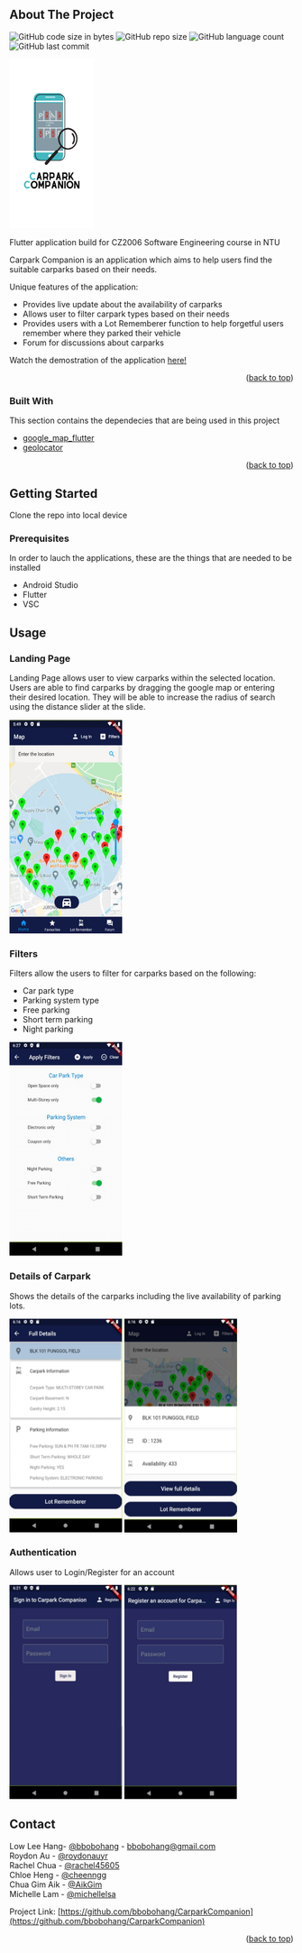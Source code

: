<div id="top"></div>


<!-- ABOUT THE PROJECT -->
## About The Project
![GitHub code size in bytes](https://img.shields.io/github/languages/code-size/roydonauyr/CarparkCompanion)
![GitHub repo size](https://img.shields.io/github/repo-size/roydonauyr/CarparkCompanion)
![GitHub language count](https://img.shields.io/github/languages/count/roydonauyr/CarparkCompanion)
![GitHub last commit](https://img.shields.io/github/last-commit/roydonauyr/CarparkCompanion)

<img src="https://github.com/bbobohang/CarparkCompanion/blob/main/assets/logo.png" width="150" height="300">

Flutter application build for CZ2006 Software Engineering course in NTU

Carpark Companion is an application which aims to help users find the suitable carparks based on their needs.

Unique features of the application:
* Provides live update about the availability of carparks
* Allows user to filter carpark types based on their needs
* Provides users with a Lot Rememberer function to help forgetful users remember where they parked their vehicle
* Forum for discussions about carparks

Watch the demostration of the application <a href = "https://youtu.be/A_JhkTmLcMU">here!</a>


<p align="right">(<a href="#top">back to top</a>)</p>





### Built With

This section contains the dependecies that are being used in this project

* [google_map_flutter](https://pub.dev/packages/google_maps_flutter)
* [geolocator](https://pub.dev/packages/geolocator)

<p align="right">(<a href="#top">back to top</a>)</p>



<!-- GETTING STARTED -->
## Getting Started

Clone the repo into local device

### Prerequisites

In order to lauch the applications, these are the things that are needed to be installed
* Android Studio
* Flutter
* VSC
 
<!-- USAGE EXAMPLES -->
## Usage
### Landing Page
<p>
Landing Page allows user to view carparks within the selected location. Users are able to find carparks by dragging the google map or entering their desired location. They will be able to increase the radius of search using the distance slider at the slide.
</p>
<img src="https://github.com/bbobohang/CarparkCompanion/blob/main/assets/prototypes_screenshot/landing_map.jpg" width="200" height="380">

### Filters
<p>
Filters allow the users to filter for carparks based on the following:
<ul>
<li> Car park type </li>
<li> Parking system type </li>
<li> Free parking </li>
<li> Short term parking </li>
<li> Night parking </li>
</ul>
</p>
<img src="https://github.com/bbobohang/CarparkCompanion/blob/main/assets/prototypes_screenshot/filters.jpg" width="200" height="380">

### Details of Carpark
<p>
Shows the details of the carparks including the live availability of parking lots.
</p>
<p float = "left">
<img src="https://github.com/bbobohang/CarparkCompanion/blob/main/assets/prototypes_screenshot/full_detail.jpg" width="200" height="380">
<img src="https://github.com/bbobohang/CarparkCompanion/blob/main/assets/prototypes_screenshot/half_detail.jpg" width="200" height="380">
</p>

### Authentication
<p>
Allows user to Login/Register for an account
</p>
<p float = "left">
<img src="https://github.com/bbobohang/CarparkCompanion/blob/main/assets/prototypes_screenshot/sign_in.jpg" width="200" height="380">
<img src="https://github.com/bbobohang/CarparkCompanion/blob/main/assets/prototypes_screenshot/register.jpg" width="200" height="380">
</p>





<!-- CONTACT -->
## Contact

Low Lee Hang- [@bbobohang](https://github.com/bbobohang?tab=repositories) - bbobohang@gmail.com<br>
Roydon Au - [@roydonauyr](https://github.com/roydonauyr) <br>
Rachel Chua - [@rachel45605](https://github.com/rachel45605)<br>
Chloe Heng - [@cheenngg](https://github.com/cheenngg)<br>
Chua Gim Aik - [@AikGim](https://github.com/AikGim)<br>
Michelle Lam - [@michellelsa](https://github.com/michellelsa)<br>


Project Link: [https://github.com/bbobohang/CarparkCompanion](https://github.com/bbobohang/CarparkCompanion)

<p align="right">(<a href="#top">back to top</a>)</p>


